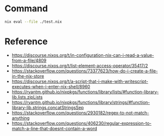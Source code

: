 # Command
```sh
nix eval --file ./test.nix
```

# Reference
- https://discourse.nixos.org/t/in-configuration-nix-can-i-read-a-value-from-a-file/4809
- https://discourse.nixos.org/t/list-element-access-operator/35417/2
- https://stackoverflow.com/questions/73377623/how-do-i-create-a-file-in-the-nix-store
- https://discourse.nixos.org/t/a-script-that-i-make-with-writescript-executes-when-i-enter-nix-shell/8960
- https://ryantm.github.io/nixpkgs/functions/library/lists/#function-library-lib.lists.zipLists
- https://ryantm.github.io/nixpkgs/functions/library/strings/#function-library-lib.strings.concatStringsSep
- https://stackoverflow.com/questions/2930182/regex-to-not-match-anything
- https://stackoverflow.com/questions/406230/regular-expression-to-match-a-line-that-doesnt-contain-a-word
